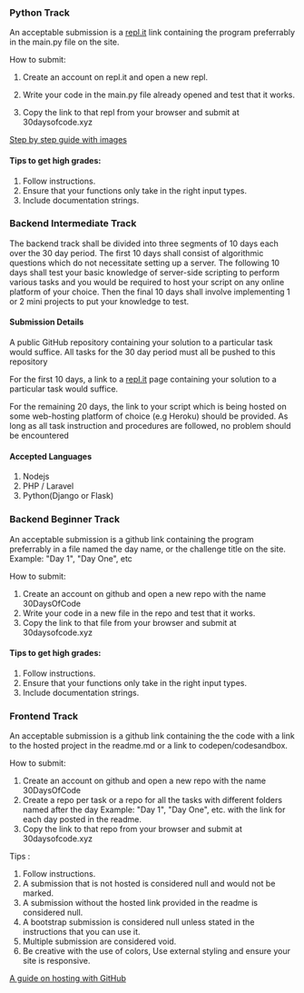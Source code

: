 ### Python Track 

An acceptable submission  is a [repl.it](repl.it) link containing the program preferrably in the main.py file on the site. 

How to submit:

1. Create an account on repl.it and open a new repl. 

2. Write your code in the main.py file already opened and test that it works. 

3. Copy the link to that repl from your browser and submit at 30daysofcode.xyz

[Step by step guide with images](https://github.com/Senseiuc/pythonguide/blob/master/README.md)

#### Tips to get high grades:
1. Follow instructions.
2. Ensure that your functions only take in the right input types.
3. Include documentation strings.

### Backend Intermediate Track

The backend track shall be divided into three segments of 10 days each over the 30 day period. The first 10 days shall consist of algorithmic questions which do not necessitate setting up a server. The following 10 days shall test your basic knowledge of server-side scripting to perform various tasks and you would be required to host your script on any online platform of your choice. Then the final 10 days shall involve implementing 1 or 2 mini projects to put your knowledge to test.

#### Submission Details
A public GitHub repository containing your solution to a particular task would suffice. All tasks for the 30 day period must all be pushed to this repository

For the first 10 days, a link to a [repl.it](https://repl.it) page containing your solution to a particular task would suffice. 

For the remaining 20 days, the link to your script which is being hosted on some web-hosting platform of choice (e.g Heroku) should be provided. As long as all task instruction and procedures are followed, no problem should be encountered 

#### Accepted Languages
1. Nodejs
2. PHP / Laravel
3. Python(Django or Flask)

### Backend Beginner Track

An acceptable submission  is a github link containing the program preferrably in a file named the day name, or the challenge title on the site. Example: "Day 1", "Day One", etc

How to submit:
1. Create an account on github and open a new repo with the name 30DaysOfCode
2. Write your code in a new file in the repo and test that it works. 
3. Copy the link to that file from your browser and submit at 30daysofcode.xyz

#### Tips to get high grades:

1. Follow instructions.
2. Ensure that your functions only take in the right input types.
3. Include documentation strings.

### Frontend Track

An acceptable submission  is a github link containing the the code with a link to the hosted project in the readme.md or a link to codepen/codesandbox. 

How to submit:
1. Create an account on github and open a new repo with the name 30DaysOfCode
2. Create a repo per task or a repo for all the tasks with different folders named after the day Example: "Day 1", "Day One", etc. with the link for each day posted in the readme. 
3. Copy the link to that repo from your browser and submit at 30daysofcode.xyz

Tips :
1. Follow instructions.
2. A submission that is not hosted is considered null and would not be marked.
3. A submission without the hosted link provided in the readme is considered null.
4. A bootstrap submission is considered null unless stated in the instructions that you can use it.
5. Multiple submission are considered void.
6. Be creative with the use of colors, Use external styling and ensure your site is responsive.

[A guide on hosting with GitHub](https://steph-crown.github.io/a-guide-on-hosting/)
